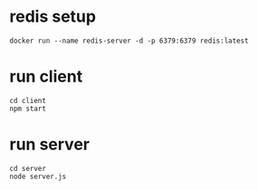 #   redis setup
    docker run --name redis-server -d -p 6379:6379 redis:latest

#   run client
    cd client
    npm start

#   run server
    cd server
    node server.js
